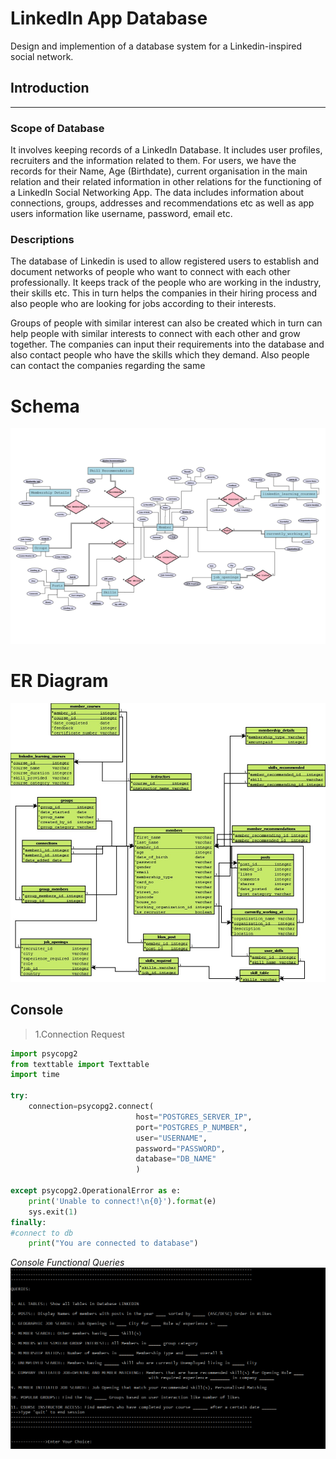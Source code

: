 # LinkedIn App Database
Design and implemention of a database system for a Linkedin-inspired social network.


## Introduction

--------------------------------------------------------------

### Scope of Database
It involves keeping records of a LinkedIn Database. It includes user profiles, recruiters and
the information related to them. For users, we have the records for their Name, Age
(Birthdate), current organisation in the main relation and their related information in other
relations for the functioning of a ​LinkedIn Social Networking App​. The data includes
information about connections, groups, addresses and recommendations etc as well as
app users information like username, password, email etc.


### Descriptions
The database of Linkedin is used to allow registered users to establish and document
networks of people who want to connect with each other professionally. It keeps track of
the people who are working in the industry, their skills etc. This in turn helps the
companies in their hiring process and also people who are looking for jobs according to
their interests. 

Groups of people with similar interest can also be created which in turn can help people
with similar interests to connect with each other and grow together.
The companies can input their requirements into the database and also contact people
who have the skills which they demand. Also people can contact the companies regarding
the same

# Schema
![](https://raw.githubusercontent.com/MukundKal/postgres-linkedin/master/img/schema.PNG)

# ER Diagram
![](https://raw.githubusercontent.com/MukundKal/postgres-linkedin/master/img/final%20schema.jpeg)



## Console 


>1.Connection Request
```python
import psycopg2
from texttable import Texttable
import time

try:
    connection=psycopg2.connect(
                            host="POSTGRES_SERVER_IP",
                            port="POSTGRES_P_NUMBER",
                            user="USERNAME",
                            password="PASSWORD",
                            database="DB_NAME"
                            )

except psycopg2.OperationalError as e:
    print('Unable to connect!\n{0}').format(e)
    sys.exit(1)
finally:
#connect to db 
    print("You are connected to database")

```

*Console Functional Queries*
![](https://raw.githubusercontent.com/MukundKal/postgres-linkedin/master/img/console.PNG)
